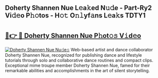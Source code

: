 ## Doherty Shannen Nue L𝚎a𝚔ed N𝚞𝚍e - Part-Ry2 Vi𝚍𝚎o P𝚑𝚘tos - H𝚘𝚝 O𝚗𝚕yf𝚊ns L𝚎a𝚔s TDTY1

# <h2><a href="http://kf8t1f.oniu.top/?m=Doherty+Shannen+Nue">🔗👉 🔴 Doherty Shannen Nue P𝚑ot𝚘𝚜 V𝚒d𝚎o</a></h2>

[![Doherty Shannen Nue Nu𝚍e𝚜](https://i.imgur.com/0qMVB7G.gif)](http://kf8t1f.oniu.top/?m=Doherty+Shannen+Nue)
Web-based artist and dance collaborator Doherty Shannen Nue, recognized for publishing dance and lifestyle tutorials through solo and collaborative dance routines and compact clips. Exceptional mime troupe member Doherty Shannen Nue, famed for their remarkable abilities and accomplishments in the art of silent storytelling.  
